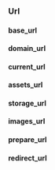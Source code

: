 

### Url

#### base_url
#### domain_url
#### current_url
#### assets_url
#### storage_url
#### images_url
#### prepare_url
#### redirect_url